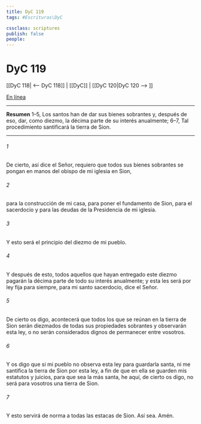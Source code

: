 ```yaml
---
title: DyC 119
tags: #Escrituras\DyC

cssclass: scriptures
publish: false
people:
---
```


# DyC 119
[[DyC 118| <-- DyC 118]] | [[DyC]] | [[DyC 120|DyC 120 --> ]]

[En línea](https://churchofjesuschrist.org/study/scriptures/dc-testament/dc/119?lang=spa)

---
__Resumen__
1–5, Los santos han de dar sus bienes sobrantes y, después de eso, dar, como diezmo, la décima parte de su interés anualmente; 6–7, Tal procedimiento santificará la tierra de Sion.

---
###### 1 
De cierto, así dice el Señor, requiero que todos sus bienes sobrantes se pongan en manos del obispo de mi iglesia en Sion,

###### 2 
para la construcción de mi casa, para poner el fundamento de Sion, para el sacerdocio y para las deudas de la Presidencia de mi iglesia.

###### 3 
Y esto será el principio del diezmo de mi pueblo.

###### 4 
Y después de esto, todos aquellos que hayan entregado este diezmo pagarán la décima parte de todo su interés anualmente; y esta les será por ley fija para siempre, para mi santo sacerdocio, dice el Señor.

###### 5 
De cierto os digo, acontecerá que todos los que se reúnan en la tierra de Sion serán diezmados de todas sus propiedades sobrantes y observarán esta ley, o no serán considerados dignos de permanecer entre vosotros.

###### 6 
Y os digo que si mi pueblo no observa esta ley para guardarla santa, ni me santifica la tierra de Sion por esta ley, a fin de que en ella se guarden mis estatutos y juicios, para que sea la más santa, he aquí, de cierto os digo, no será para vosotros una tierra de Sion.

###### 7 
Y esto servirá de norma a todas las estacas de Sion. Así sea. Amén.

